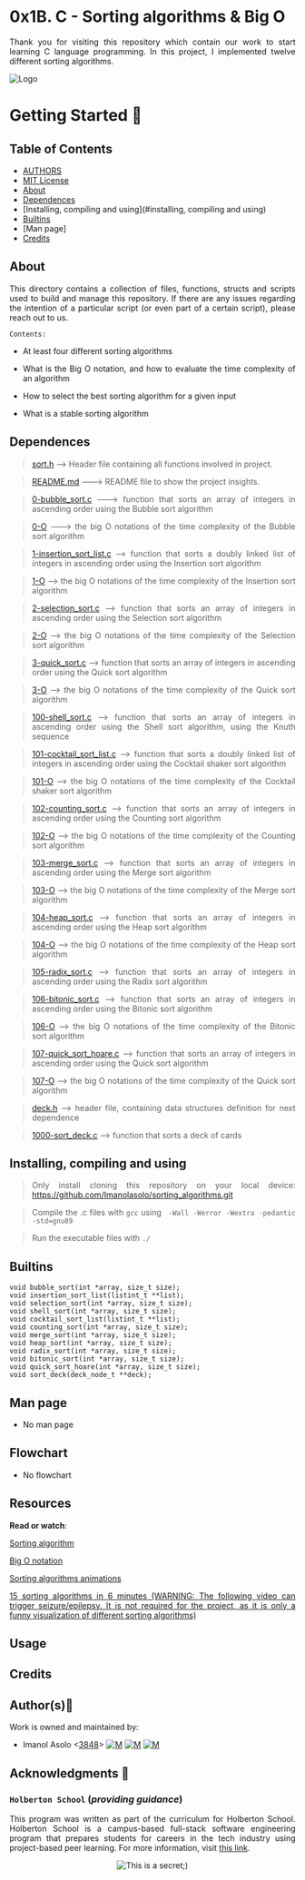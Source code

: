 # 0x1B. C - Sorting algorithms & Big O

<div style="text-align: justify">

Thank you for visiting this repository which contain our work to start learning C language programming. In this project, I implemented twelve different sorting algorithms. 	


![Logo](https://www.howtogeek.com/wp-content/uploads/2021/05/laptop-with-terminal-big.png?height=200p&trim=2,2,2,50)

# Getting Started :running:
<div style="text-align: justify">

## Table of Contents
* [AUTHORS](./AUTHORS)
* [MIT License](./LICENSE)
* [About](#about)
* [Dependences](#dependences)
* [Installing, compiling and using](#installing, compiling and using)
* [Builtins](#builtins)
* [Man page]
* [Credits](#credits)

## About
This directory contains a collection of files, functions, structs and scripts used to build and manage this repository. If there are any issues regarding the intention of a particular script (or even part of a certain script), please reach out to us.
	
	Contents:

- At least four different sorting algorithms

- What is the Big O notation, and how to evaluate the time complexity of an algorithm

- How to select the best sorting algorithm for a given input

- What is a stable sorting algorithm
	
## Dependences 
	
> [sort.h](https://github.com/Imanolasolo/sorting_algorithms/blob/master/sort.h) --> Header file containing all functions involved in project.

> [README.md](https://github.com/Imanolasolo/sorting_algorithms/blob/master/README.md) ---> README file to show the project insights. 

>[0-bubble_sort.c](https://github.com/Imanolasolo/holbertonschool-low_level_programming/blob/main/0x18-dynamic_libraries/libdynamic.so) ---> function that sorts an array of integers in ascending order using the Bubble sort algorithm

>[0-O](https://github.com/Imanolasolo/holbertonschool-higher_level_programming/blob/master/0x04-python-more_data_structures/2-uniq_add.py) ---> the big O notations of the time complexity of the Bubble sort algorithm

>[1-insertion_sort_list.c](https://github.com/Imanolasolo/sorting_algorithms/blob/master/1-insertion_sort_list.c) --> function that sorts a doubly linked list of integers in ascending order using the Insertion sort algorithm

>[1-O](https://github.com/Imanolasolo/sorting_algorithms/blob/master/1-O) --> the big O notations of the time complexity of the Insertion sort algorithm

>[2-selection_sort.c](https://github.com/Imanolasolo/sorting_algorithms/blob/master/2-selection_sort.c) --> function that sorts an array of integers in ascending order using the Selection sort algorithm

>[2-O](https://github.com/Imanolasolo/sorting_algorithms/blob/master/2-O) --> the big O notations of the time complexity of the Selection sort algorithm

>[3-quick_sort.c](https://github.com/Imanolasolo/sorting_algorithms/blob/master/3-quick_sort.c) --> function that sorts an array of integers in ascending order using the Quick sort algorithm 

>[3-O](https://github.com/Imanolasolo/sorting_algorithms/blob/master/3-O) --> the big O notations of the time complexity of the Quick sort algorithm

>[100-shell_sort.c](https://github.com/Imanolasolo/sorting_algorithms/blob/master/100-shell_sort.c) --> function that sorts an array of integers in ascending order using the Shell sort algorithm, using the Knuth sequence

>[101-cocktail_sort_list.c](https://github.com/Imanolasolo/sorting_algorithms/blob/master/101-cocktail_sort_list.c) --> function that sorts a doubly linked list of integers in ascending order using the Cocktail shaker sort algorithm

>[101-O](https://github.com/Imanolasolo/sorting_algorithms/blob/master/101-O) --> the big O notations of the time complexity of the Cocktail shaker sort algorithm

>[102-counting_sort.c](https://github.com/Imanolasolo/sorting_algorithms/blob/master/102-counting_sort.c) --> function that sorts an array of integers in ascending order using the Counting sort algorithm

>[102-O](https://github.com/Imanolasolo/sorting_algorithms/blob/master/102-O) --> the big O notations of the time complexity of the Counting sort algorithm

>[103-merge_sort.c](https://github.com/Imanolasolo/sorting_algorithms/blob/master/103-merge_sort.c) --> function that sorts an array of integers in ascending order using the Merge sort algorithm

>[103-O](https://github.com/Imanolasolo/sorting_algorithms/blob/master/103-O) --> the big O notations of the time complexity of the Merge sort algorithm

>[104-heap_sort.c](https://github.com/Imanolasolo/sorting_algorithms/blob/master/104-heap_sort.c) --> function that sorts an array of integers in ascending order using the Heap sort algorithm

>[104-O](https://github.com/Imanolasolo/sorting_algorithms/blob/master/104-O) -->  the big O notations of the time complexity of the Heap sort algorithm

>[105-radix_sort.c](https://github.com/Imanolasolo/sorting_algorithms/blob/master/105-radix_sort.c) --> function that sorts an array of integers in ascending order using the Radix sort algorithm

>[106-bitonic_sort.c](https://github.com/Imanolasolo/sorting_algorithms/blob/master/106-bitonic_sort.c) --> function that sorts an array of integers in ascending order using the Bitonic sort algorithm

>[106-O](https://github.com/Imanolasolo/sorting_algorithms/blob/master/106-O) -->  the big O notations of the time complexity of the Bitonic sort algorithm

>[107-quick_sort_hoare.c](https://github.com/Imanolasolo/sorting_algorithms/blob/master/107-quick_sort_hoare.c) --> function that sorts an array of integers in ascending order using the Quick sort algorithm

>[107-O](https://github.com/Imanolasolo/sorting_algorithms/blob/master/107-O) --> the big O notations of the time complexity of the Quick sort algorithm

>[deck.h](https://github.com/Imanolasolo/sorting_algorithms/blob/master/deck.h) --> header file, containing  data structures definition for next dependence

>[1000-sort_deck.c](https://github.com/Imanolasolo/sorting_algorithms/blob/master/1000-sort_deck.c) --> function that sorts a deck of cards

## Installing, compiling and using
	
> Only install cloning this repository on your local device:  https://github.com/Imanolasolo/sorting_algorithms.git
	
> Compile the .c files with `gcc` using ` -Wall -Werror -Wextra -pedantic -std=gnu89`
	
> Run the executable files with `./` 

## Builtins
```
void bubble_sort(int *array, size_t size);
void insertion_sort_list(listint_t **list);
void selection_sort(int *array, size_t size);
void shell_sort(int *array, size_t size);
void cocktail_sort_list(listint_t **list);
void counting_sort(int *array, size_t size);
void merge_sort(int *array, size_t size);
void heap_sort(int *array, size_t size);
void radix_sort(int *array, size_t size);
void bitonic_sort(int *array, size_t size);
void quick_sort_hoare(int *array, size_t size);
void sort_deck(deck_node_t **deck);

```
		
## Man page

-  No man page

## Flowchart
	
- No flowchart

## Resources

**Read or watch**:

[Sorting algorithm](https://intranet.hbtn.io/rltoken/tmzgO7xhCpNgPUxVhLKibw)

[Big O notation](https://intranet.hbtn.io/rltoken/XrLMaOhUMHfwsFEz15TVow)

[Sorting algorithms animations](https://intranet.hbtn.io/rltoken/kJ7rgWoqdLnxSnSEoAiFCQ)

[15 sorting algorithms in 6 minutes (WARNING: The following video can trigger seizure/epilepsy. It is not required for the project, as it is only a funny visualization of different sorting algorithms)](https://intranet.hbtn.io/rltoken/RdvoGNMTJ6Hq34aJ_HmCqA)

## Usage



## Credits

## Author(s):blue_book:

Work is owned and maintained by:
* Imanol Asolo <[3848](mailto:3848@holbertonschool.com)> [![M](https://upload.wikimedia.org/wikipedia/commons/thumb/9/91/Octicons-mark-github.svg/25px-Octicons-mark-github.svg.png)](https://github.com/Imanolasolo) [![M](https://upload.wikimedia.org/wikipedia/fr/thumb/c/c8/Twitter_Bird.svg/25px-Twitter_Bird.svg.png)](https://twitter.com/jjusturi) [![M](https://upload.wikimedia.org/wikipedia/commons/thumb/c/ca/LinkedIn_logo_initials.png/25px-LinkedIn_logo_initials.png)](https://www.linkedin.com/in/imanol-asolo-5ba9b42a/)


## Acknowledgments :mega: 

### **`Holberton School`** (*providing guidance*)
This program was written as part of the curriculum for Holberton School.
Holberton School is a campus-based full-stack software engineering program
that prepares students for careers in the tech industry using project-based
peer learning. For more information, visit [this link](https://www.holbertonschool.com/).
<p align="center">
	<img src="https://assets.website-files.com/6105315644a26f77912a1ada/610540e8b4cd6969794fe673_Holberton_School_logo-04-04.svg" alt="This is a secret;)">
</p>